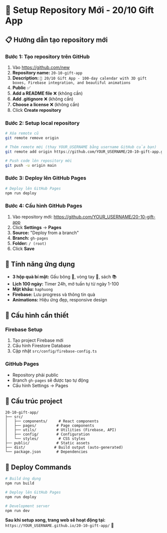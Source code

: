 # 🚀 Setup Repository Mới - 20/10 Gift App

## 📋 Hướng dẫn tạo repository mới

### Bước 1: Tạo repository trên GitHub
1. Vào https://github.com/new
2. **Repository name:** `20-10-gift-app`
3. **Description:** `🎁 20/10 Gift App - 100-day calendar with 3D gift boxes, Firebase integration, and beautiful animations`
4. **Public** ✅
5. **Add a README file** ❌ (không cần)
6. **Add .gitignore** ❌ (không cần)
7. **Choose a license** ❌ (không cần)
8. Click **Create repository**

### Bước 2: Setup local repository
```bash
# Xóa remote cũ
git remote remove origin

# Thêm remote mới (thay YOUR_USERNAME bằng username GitHub của bạn)
git remote add origin https://github.com/YOUR_USERNAME/20-10-gift-app.git

# Push code lên repository mới
git push -u origin main
```

### Bước 3: Deploy lên GitHub Pages
```bash
# Deploy lên GitHub Pages
npm run deploy
```

### Bước 4: Cấu hình GitHub Pages
1. Vào repository mới: https://github.com/YOUR_USERNAME/20-10-gift-app
2. Click **Settings** → **Pages**
3. **Source:** "Deploy from a branch"
4. **Branch:** `gh-pages`
5. **Folder:** `/ (root)`
6. Click **Save**

## 🎁 Tính năng ứng dụng

- **3 hộp quà bí mật:** Gấu bông 🧸, vòng tay 💍, sách 📚
- **Lịch 100 ngày:** Timer 24h, mở tuần tự từ ngày 1-100
- **Mật khẩu:** `haphuong`
- **Firebase:** Lưu progress và thông tin quà
- **Animations:** Hiệu ứng đẹp, responsive design

## 🔧 Cấu hình cần thiết

### Firebase Setup
1. Tạo project Firebase mới
2. Cấu hình Firestore Database
3. Cập nhật `src/config/firebase-config.ts`

### GitHub Pages
- Repository phải public
- Branch `gh-pages` sẽ được tạo tự động
- Cấu hình Settings → Pages

## 📁 Cấu trúc project

```
20-10-gift-app/
├── src/
│   ├── components/     # React components
│   ├── pages/         # Page components
│   ├── utils/         # Utilities (Firebase, API)
│   ├── config/        # Configuration
│   └── styles/         # CSS styles
├── public/            # Static assets
├── dist/             # Build output (auto-generated)
└── package.json       # Dependencies
```

## 🚀 Deploy Commands

```bash
# Build ứng dụng
npm run build

# Deploy lên GitHub Pages
npm run deploy

# Development server
npm run dev
```

**Sau khi setup xong, trang web sẽ hoạt động tại:** `https://YOUR_USERNAME.github.io/20-10-gift-app/` 🎉
